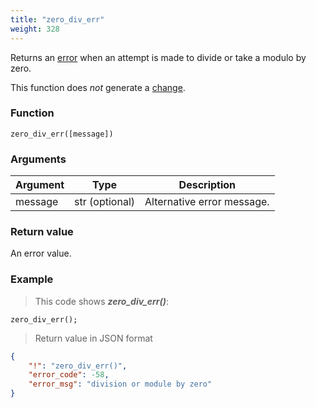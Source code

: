 ```yaml
---
title: "zero_div_err"
weight: 328
---
```


Returns an [error](../../data-types/error) when an attempt is made to divide or take a modulo by zero.

This function does *not* generate a [change](../../overview/changes).

### Function

`zero_div_err([message])`

### Arguments

Argument | Type | Description
-------- | ---- | -----------
message | str (optional) | Alternative error message.

### Return value

An error value.

### Example

> This code shows ***zero_div_err()***:

```thingsdb,json_response
zero_div_err();
```

> Return value in JSON format

```json
{
    "!": "zero_div_err()",
    "error_code": -58,
    "error_msg": "division or module by zero"
}
```
